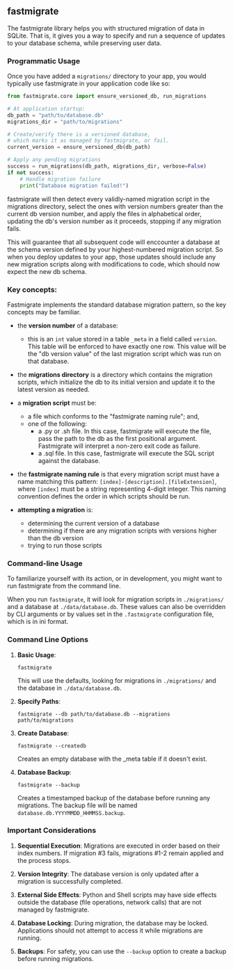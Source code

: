 ## fastmigrate

The fastmigrate library helps you with structured migration of data in SQLite. That is, it gives you a way to specify and run a sequence of updates to your database schema, while preserving user data.

### Programmatic Usage

Once you have added a `migrations/` directory to your app, you would typically use fastmigrate in your application code like so:

```python
from fastmigrate.core import ensure_versioned_db, run_migrations

# At application startup:
db_path = "path/to/database.db"
migrations_dir = "path/to/migrations"

# Create/verify there is a versioned database,
# which marks it as managed by fastmigrate, or fail.
current_version = ensure_versioned_db(db_path)

# Apply any pending migrations
success = run_migrations(db_path, migrations_dir, verbose=False)
if not success:
    # Handle migration failure
    print("Database migration failed!")
```

fastmigrate will then detect every validly-named migration script in the migrations directory, select the ones with version numbers greater than the current db version number, and apply the files in alphabetical order, updating the db's version number as it proceeds, stopping if any migration fails.

This will guarantee that all subsequent code will enccounter a database at the schema version defined by your highest-numbered migration script. So when you deploy updates to your app, those updates should include any new migration scripts along with modifications to code, which should now expect the new db schema.

### Key concepts:

Fastmigrate implements the standard database migration pattern, so the key concepts may be familiar.

- the **version number** of a database:
  - this is an `int` value stored in a table `_meta` in a field called `version`. This table will be enforced to have exactly one row. This value will be the "db version value" of the last migration script which was run on that database.
  
- the **migrations directory** is a directory which contains the migration scripts, which initialize the db to its initial version and update it to the latest version as needed.

- a **migration script** must be:
  - a file which conforms to the "fastmigrate naming rule"; and,
  - one of the following:
     - a .py or .sh file. In this case, fastmigrate will execute the file, pass the path to the db as the first positional argument. Fastmigrate will interpret a non-zero exit code as failure.
     - a .sql file. In this case, fastmigrate will execute the SQL script against the database.
  
- the **fastmigrate naming rule** is that every migration script must have a name matching this pattern: `[index]-[description].[fileExtension]`, where `[index]` must be a string representing 4-digit integer. This naming convention defines the order in which scripts should be run.

- **attempting a migration** is:
  - determining the current version of a database
  - determining if there are any migration scripts with versions higher than the db version
  - trying to run those scripts

### Command-line Usage

To familiarize yourself with its action, or in development, you might want to run fastmigrate from the command line. 

When you run `fastmigrate`, it will look for migration scripts in `./migrations/` and a database at `./data/database.db`. These values can also be overridden by CLI arguments or by values set in the `.fastmigrate` configuration file, which is in ini format.

### Command Line Options

1. **Basic Usage**:
   ```
   fastmigrate
   ```
   This will use the defaults, looking for migrations in `./migrations/` and the database in `./data/database.db`.

2. **Specify Paths**:
   ```
   fastmigrate --db path/to/database.db --migrations path/to/migrations
   ```

3. **Create Database**:
   ```
   fastmigrate --createdb
   ```
   Creates an empty database with the _meta table if it doesn't exist.

4. **Database Backup**:
   ```
   fastmigrate --backup
   ```
   Creates a timestamped backup of the database before running any migrations.
   The backup file will be named `database.db.YYYYMMDD_HHMMSS.backup`.

### Important Considerations

1. **Sequential Execution**: Migrations are executed in order based on their index numbers. If migration #3 fails, migrations #1-2 remain applied and the process stops.

2. **Version Integrity**: The database version is only updated after a migration is successfully completed.

3. **External Side Effects**: Python and Shell scripts may have side effects outside the database (file operations, network calls) that are not managed by fastmigrate.

4. **Database Locking**: During migration, the database may be locked. Applications should not attempt to access it while migrations are running.

5. **Backups**: For safety, you can use the `--backup` option to create a backup before running migrations.

